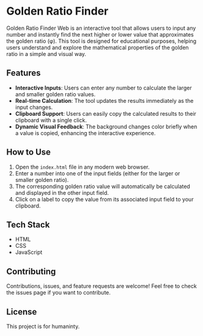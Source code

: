 # Golden Ratio Finder

Golden Ratio Finder Web is an interactive tool that allows users to input any number and instantly find the next higher or lower value that approximates the golden ratio (φ). This tool is designed for educational purposes, helping users understand and explore the mathematical properties of the golden ratio in a simple and visual way.

## Features

- **Interactive Inputs**: Users can enter any number to calculate the larger and smaller golden ratio values.
- **Real-time Calculation**: The tool updates the results immediately as the input changes.
- **Clipboard Support**: Users can easily copy the calculated results to their clipboard with a single click.
- **Dynamic Visual Feedback**: The background changes color briefly when a value is copied, enhancing the interactive experience.

## How to Use

1. Open the `index.html` file in any modern web browser.
2. Enter a number into one of the input fields (either for the larger or smaller golden ratio).
3. The corresponding golden ratio value will automatically be calculated and displayed in the other input field.
4. Click on a label to copy the value from its associated input field to your clipboard.

## Tech Stack

- HTML
- CSS
- JavaScript

## Contributing

Contributions, issues, and feature requests are welcome! Feel free to check the issues page if you want to contribute.

## License

This project is for humaninty.
